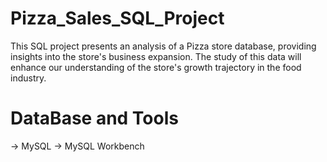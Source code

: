 # Pizza_Sales_SQL_Project
This SQL project presents an analysis of a Pizza store database, providing insights into the store's business expansion. The study of this data will enhance our understanding of the store's growth trajectory in the food industry.

# DataBase and Tools
-> MySQL -> MySQL Workbench
